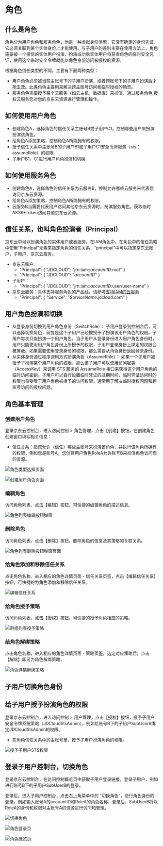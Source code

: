 # 角色
## 什么是角色
角色分为用户角色和服务角色，他是一种虚拟身份类型，它没有确定的身份凭证，它必须关联到某个实体身份上才能使用。与子用户的差别主要在使用方法上，角色需要被一个授信的实体用户扮演，扮演成功后实体用户将获得角色的临时安全凭证，使用这个临时安全令牌就能以角色身份访问被授权的资源。

根据角色信任类型的不同，主要有下面两种类型：

- 用户角色必须被当前主账号下的子用户扮演，或者跨账号下的子用户扮演后才能生效。此类角色主要用来解决跨主账号访问和临时授权的场景。
- 服务角色需要授予某个云服务（如云主机，数据库）来扮演，通过服务角色,授权云服务您对您的京东云资源进行管理和操作。

## 如何使用用户角色
- 创建角色A，选择角色的信任关系主账号B或子用户C1，控制哪些用户来扮演扮演该角色。
- 给角色A添加策略，控制角色A所能拥有的权限。
- 授予信任关系中主账号B的子用户B1或子用户C1安全令牌服务（sts：assumeRole）的权限
- 子用户B1，C1进行用户角色扮演和切换

## 如何使用服务角色
- 创建角色A，选择角色的信任关系为云服务B，控制允许哪些云服务来代表您访问京东云资源。
- 给角色A添加策略，控制角色A所能拥有的权限。
- 云服务B当需要代表用户访问其他京东云资源时，扮演服务角色，获取临时AKSK+Token访问其他京东云资源。

## 信任关系，也叫角色扮演者（Principal）
京东云中可以扮演角色的实体用户或者服务，在IAM角色中，在角色中的信任策略中使用“Principal”元素来指定角色的信任关系，“principal”中可以指定京东云账户，子用户、京东云服务。

- 京东云账户:
  - "Principal": { "JDCLOUD": "jrn:iam::*accountID*:root" }
  - "Principal": { "JDCLOUD": "*accountID*" }
- 子用户：
  - "Principal": { "JDCLOUD": "jrn:iam::*accountID*:user/user-name" }
- 京东云服务：具体支持服务角色的产品线，请参考[支持IAM的云服务](https://docs.jdcloud.com/cn/iam/support-services)
  - "Principal": { "Service": "*ServiceName*.jdcloud.com" }

## 用户角色扮演和切换
- 从登录身份切换到用户角色身份（SwitchRole）：
  子用户登录到控制台后，可以选择切换角色，前提是这个子用户已经被授予了扮演该用户角色的权限。子用户每次只能扮演一个用户角色，当子用户从登录身份进入用户角色身份时，用户只能使用用户角色身份上所授予的权限，子用户登录身份上绑定的权限会被屏蔽。如果需要使用登录身份的权限，那么需要从角色身份返回登录身份。
- 从实体身份通过程序调用方式扮演角色（AssumeRole）：
  如果一个子用户被授予了扮演某个用户角色的权限，那么该子用户可以使用访问密钥（AccessKey）来调用 STS 服务的 AssumeRole 接口来获得这个用户角色的临时访问密钥。子用户可以自行设置临时凭证的过期时间，临时凭证访问时的权限也将受限于用户角色被授予的访问权限，通常用于解决临时授权问题和跨账号访问的授权问题。

## 角色基本管理
### 创建用户角色

登录京东云控制台，进入访问控制 > 角色管理，点击【创建】按钮，在创建角色创建窗口填写相关信息：
 
  - 信任关系：指您允许（信任）哪些主账号来扮演该角色，并执行该角色所拥有的权限，例如您是账号A，您创建用户角色RoleA允许账号B来扮演角色访问您的资源。

![角色类型选择页面](../../../../image/IAM/RoleManagement/角色类型选择页面.jpg)

![创建用户角色页面](../../../../image/IAM/RoleManagement/创建用户角色页面.png)


### 编辑角色

访问角色列表，点击【编辑】按钮，可快捷的编辑角色的描述信息。

![角色列表编辑按钮弹窗](../../../../image/IAM/RoleManagement/角色编辑.jpg)


### 删除角色

访问角色列表，点击【删除】按钮，删除角色的信息及其策略的关联关系。

![角色列表删除按钮弹窗页面](../../../../image/IAM/RoleManagement/角色删除.jpg)


### 给角色添加和移除信任关系

点击角色名称，进入相应的角色详情页面 - 信任关系页签，点击【编辑信任关系】按钮，可快捷的为角色添加和移除信任关系。

![编辑信任关系](../../../../image/IAM/RoleManagement/编辑信任关系.jpg)


### 给角色授予策略

访问角色列表，点击【授权】按钮，可快捷的授予角色相应的策略。

![群组列表授予策略](../../../../image/IAM/RoleManagement/角色授予策略.jpg)


### 给角色解绑策略

点击角色名称，进入相应的角色详情页面 - 策略页签，选定对应策略后，点击【解除】即可为角色解绑策略。

![角色详情解绑策略](../../../../image/IAM/RoleManagement/角色移除策略.jpg)

## 子用户切换角色身份

## 给子用户授予扮演角色的权限

登录京东云控制台，进入访问控制 > 用户管理，点击【授权】按钮，授予子用户安全令牌系统策略（JDCloudStsAdmin），例如给账号B下的子用户SubUserB绑定JDCloudStsAdmin的权限。
 
  - 在角色信任关系中的主账号里，授予子用户扮演角色的权限。

![授予子用户STS权限](../../../../image/IAM/RoleManagement/授予子用户STS权限.jpg)


## 登录子用户控制台，切换角色

登录京东云控制台，在访问控制概览页中获取子用户登录链接，登录子用户，例如进行账号B下的子用户SubUserB的登录。
 
登录后，进入子用户控制台，点击右上角菜单中的 “切换角色”，进行角色身份的登录，例如输入账号A的accountID和RoleA的角色名称，登录后，SubUserB将以RoleA的身份和权限对主账号A的资源进行访问和管理。

![切换角色](../../../../image/IAM/RoleManagement/切换角色.jpg)

![角色登录页](../../../../image/IAM/RoleManagement/角色登录页.jpg)

![角色概览页](../../../../image/IAM/RoleManagement/角色概览页.jpg)
